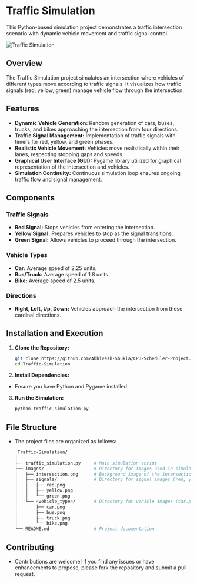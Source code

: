 # Traffic Simulation

This Python-based simulation project demonstrates a traffic intersection scenario with dynamic vehicle movement and traffic signal control.

![Traffic Simulation](images/simulation_snapshot.png)

## Overview

The Traffic Simulation project simulates an intersection where vehicles of different types move according to traffic signals. It visualizes how traffic signals (red, yellow, green) manage vehicle flow through the intersection.

## Features

- **Dynamic Vehicle Generation:** Random generation of cars, buses, trucks, and bikes approaching the intersection from four directions.
- **Traffic Signal Management:** Implementation of traffic signals with timers for red, yellow, and green phases.
- **Realistic Vehicle Movement:** Vehicles move realistically within their lanes, respecting stopping gaps and speeds.
- **Graphical User Interface (GUI):** Pygame library utilized for graphical representation of the intersection and vehicles.
- **Simulation Continuity:** Continuous simulation loop ensures ongoing traffic flow and signal management.

## Components

### Traffic Signals

- **Red Signal:** Stops vehicles from entering the intersection.
- **Yellow Signal:** Prepares vehicles to stop as the signal transitions.
- **Green Signal:** Allows vehicles to proceed through the intersection.

### Vehicle Types

- **Car:** Average speed of 2.25 units.
- **Bus/Truck:** Average speed of 1.8 units.
- **Bike:** Average speed of 2.5 units.

### Directions

- **Right, Left, Up, Down:** Vehicles approach the intersection from these cardinal directions.

## Installation and Execution

1. **Clone the Repository:**
   ```bash
   git clone https://github.com/Abhivesh-Shukla/CPU-Scheduler-Project.git
   cd Traffic-Simulation
   
2. **Install Dependencies:**  
- Ensure you have Python and Pygame installed.
  
3. **Run the Simulation:**
   ```bash
   python traffic_simulation.py

## File Structure
- The project files are organized as follows:
  ```bash
   Traffic-Simulation/
  │
  ├── traffic_simulation.py     # Main simulation script
  ├── images/                   # Directory for images used in simulation
  │   ├── intersection.png      # Background image of the intersection
  │   ├── signals/              # Directory for signal images (red, yellow, green)
  │   │   ├── red.png
  │   │   ├── yellow.png
  │   │   └── green.png
  │   └── <vehicle_type>/       # Directory for vehicle images (car.png, bus.png, etc.)
  │       ├── car.png
  │       ├── bus.png
  │       ├── truck.png
  │       └── bike.png
  └── README.md                 # Project documentation

## Contributing
- Contributions are welcome! If you find any issues or have enhancements to propose, please fork the repository and submit a pull request. 
